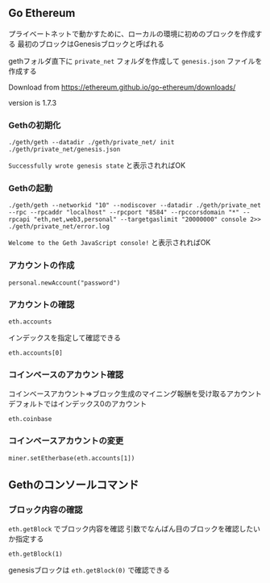## Go Ethereum

プライベートネットで動かすために、ローカルの環境に初めのブロックを作成する
最初のブロックはGenesisブロックと呼ばれる

gethフォルダ直下に `private_net` フォルダを作成して `genesis.json` ファイルを作成する

Download from https://ethereum.github.io/go-ethereum/downloads/

version is 1.7.3

### Gethの初期化

`./geth/geth --datadir ./geth/private_net/ init ./geth/private_net/genesis.json`

`Successfully wrote genesis state` と表示されればOK

### Gethの起動

`./geth/geth --networkid "10" --nodiscover --datadir ./geth/private_net --rpc --rpcaddr "localhost" --rpcport "8584" --rpccorsdomain "*" --rpcapi "eth,net,web3,personal" --targetgaslimit "20000000" console 2>> ./geth/private_net/error.log`

`Welcome to the Geth JavaScript console!` と表示されればOK

### アカウントの作成

`personal.newAccount("password")`

### アカウントの確認

`eth.accounts`

インデックスを指定して確認できる

`eth.accounts[0]`

### コインベースのアカウント確認

コインベースアカウント=>ブロック生成のマイニング報酬を受け取るアカウント
デフォルトではインデックス0のアカウント

`eth.coinbase`

### コインベースアカウントの変更

`miner.setEtherbase(eth.accounts[1])`

## Gethのコンソールコマンド

### ブロック内容の確認

`eth.getBlock` でブロック内容を確認
引数でなんばん目のブロックを確認したいか指定する

`eth.getBlock(1)`

genesisブロックは `eth.getBlock(0)` で確認できる
